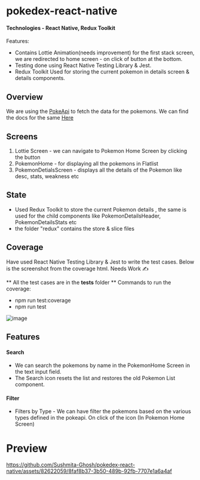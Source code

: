# pokedex-react-native

#### Technologies - React Native, Redux Toolkit 

Features:
* Contains Lottie Animation(needs improvement) for the first stack screen, we are redirected to home screen - on click of button at the bottom.
* Testing done using React Native Testing Library & Jest.
* Redux Toolkit Used for storing the current pokemon in details screen & details components.

## Overview

We are using the [PokeApi](https://pokeapi.co/) to fetch the data for the pokemons. We can find the docs for the same [Here](https://pokeapi.co/docs/v2)

## Screens

1. Lottie Screen - we can navigate to Pokemon Home Screen by clicking the button
2. PokemonHome - for displaying all the pokemons in Flatlist
3. PokemonDetialsScreen - displays all the details of the Pokemon like desc, stats, weakness etc

## State

* Used Redux Toolkit to store the current Pokemon details , the same is used for the child components like PokemonDetailsHeader, PokemonDetailsStats etc
* the folder "redux" contains the store & slice files

## Coverage

Have used React Native Testing Library & Jest to write the test cases. Below is the screenshot from the coverage html. Needs Work ✍

** All the test cases are in the __tests__ folder
** Commands to run the coverage:
- npm run test:coverage
- npm run test

![image](https://github.com/Sushmita-Ghosh/pokedex-react-native/assets/82622059/31212a6d-8785-491b-af25-320ce310762f)

## Features

#### Search
* We can search the pokemons by name in the PokemonHome Screen in the text input field.
* The Search icon resets the list and restores the old Pokemon List component.

#### Filter
* Filters by Type - We can have filter the pokemons based on the various types defined in the pokeapi. On click of the icon (In Pokemon Home Screen)

# Preview
https://github.com/Sushmita-Ghosh/pokedex-react-native/assets/82622059/8faf8b37-3b50-489b-92fb-7707e1a6a4af

